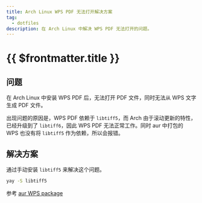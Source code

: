 ```yaml
---
title: Arch Linux WPS PDF 无法打开解决方案
tag:
  - dotfiles
description: 在 Arch Linux 中解决 WPS PDF 无法打开的问题。
---
```


# {{ $frontmatter.title }}

## 问题

在 Arch Linux 中安装 WPS PDF 后，无法打开 PDF 文件，同时无法从 WPS 文字生成 PDF 文件。

出现问题的原因是，WPS PDF 依赖于 `libtiff5`，而 Arch 由于滚动更新的特性，已经升级到了 `libtiff6`，因此 WPS PDF 无法正常工作。同时 aur 中打包的 WPS 也没有将 `libtiff5` 作为依赖，所以会报错。

## 解决方案

通过手动安装 `libtiff5` 来解决这个问题。

```bash
yay -S libtiff5
```

参考 [aur WPS package](https://aur.archlinux.org/pkgbase/wps-office-cn?O=10&PP=10)
